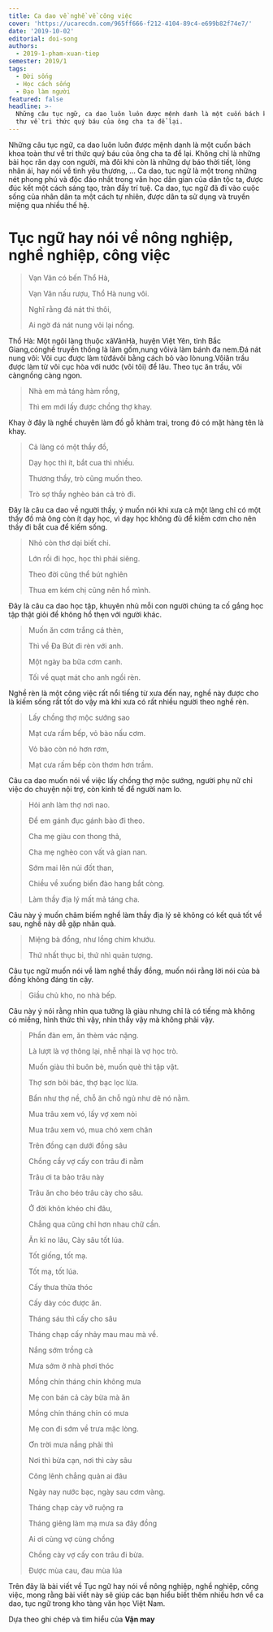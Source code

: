 ```yaml
---
title: Ca dao về nghề về công việc
cover: 'https://ucarecdn.com/965ff666-f212-4104-89c4-e699b82f74e7/'
date: '2019-10-02'
editorial: doi-song
authors:
  - 2019-1-pham-xuan-tiep
semester: 2019/1
tags:
  - Đời sống
  - Học cách sống
  - Đạo làm người
featured: false
headline: >-
  Những câu tục ngữ, ca dao luôn luôn được mệnh danh là một cuốn bách khoa toàn
  thư về tri thức quý báu của ông cha ta để lại.
---
```

Những câu tục ngữ, ca dao luôn luôn được mệnh danh là một cuốn bách khoa toàn thư về tri thức quý báu của ông cha ta để lại. Không chỉ là những bài học răn dạy con người, mà đôi khi còn là những dự báo thời tiết, lòng nhân ái, hay nói về tình yêu thương, … Ca dao, tục ngữ là một trong những nét phong phú và độc đáo nhất trong văn học dân gian của dân tộc ta, được đúc kết một cách sáng tạo, tràn đầy trí tuệ. Ca dao, tục ngữ đã đi vào cuộc sống của nhân dân ta một cách tự nhiên, được dân ta sử dụng và truyền miệng qua nhiều thế hệ.

# Tục ngữ hay nói về nông nghiệp, nghề nghiệp, công việc

> Vạn Vân có bến Thổ Hà,
>
> Vạn Vân nấu rượu, Thổ Hà nung vôi.
>
> Nghĩ rằng đá nát thì thôi,
>
> Ai ngờ đá nát nung vôi lại nồng.

Thổ Hà: Một ngôi làng thuộc xãVânHà, huyện Việt Yên, tỉnh Bắc Giang,cónghề truyền thống là làm gốm,nung vôivà làm bánh đa nem.Đá nát nung vôi: Vôi cục được làm từđávôi bằng cách bỏ vào lònung.Vôiăn trầu được làm từ vôi cục hòa với nước (vôi tôi) để lâu. Theo tục ăn trầu, vôi càngnồng càng ngon.

> Nhà em mả táng hàm rồng,
>
> Thì em mới lấy được chồng thợ khay.

Khay ở đây là nghề chuyên làm đồ gỗ khảm trai, trong đó có mặt hàng tên là khay.

> Cả làng có một thầy đồ,
>
> Dạy học thì ít, bắt cua thì nhiều.
>
> Thương thầy, trò cũng muốn theo.
>
> Trò sợ thầy nghèo bán cả trò đi.

Đây là câu ca dao về người thầy, ý muốn nói khi xưa cả một làng chỉ có một thầy đồ mà ông còn ít dạy học, vì dạy học không đủ để kiếm cơm cho nên thầy đi bắt cua để kiếm sống.

> Nhỏ còn thơ dại biết chi.
>
> Lớn rồi đi học, học thì phải siêng.
>
> Theo đời cũng thể bút nghiên
>
> Thua em kém chị cũng nên hổ mình.

Đây là câu ca dao học tập, khuyên nhủ mỗi con người chúng ta cố gắng học tập thật giỏi để không hổ thẹn với người khác.

> Muốn ăn cơm trắng cá thèn,
>
> Thì về Đa Bút đi rèn với anh.
>
> Một ngày ba bữa cơm canh.
>
> Tối về quạt mát cho anh ngồi rèn.

Nghề rèn là một công việc rất nổi tiếng từ xưa đến nay, nghề này được cho là kiếm sống rất tốt do vậy mà khi xưa có rất nhiều người theo nghề rèn.

> Lấy chồng thợ mộc sướng sao
>
> Mạt cưa rấm bếp, vỏ bào nấu cơm.
>
> Vỏ bào còn nỏ hơn rơm,
>
> Mạt cưa rấm bếp còn thơm hơn trầm.

Câu ca dao muốn nói về việc lấy chồng thợ mộc sướng, người phụ nữ chỉ việc do chuyện nội trợ, còn kinh tế để người nam lo.

> Hỏi anh làm thợ nơi nao.
>
> Để em gánh đục gánh bào đi theo.
>
> Cha mẹ giàu con thong thả,
>
> Cha mẹ nghèo con vất vả gian nan.
>
> Sớm mai lên núi đốt than,
>
> Chiều về xuống biển đào hang bắt còng.
>
> Làm thầy địa lý mất mả táng cha.

Câu này ý muốn châm biếm nghề làm thầy địa lý sẽ không có kết quả tốt về sau, nghề này dễ gặp nhân quả.

> Miệng bà đồng, như lồng chim khướu.
>
> Thứ nhất thục bi, thứ nhì quản tượng.

Câu tục ngữ muốn nói về làm nghề thầy đồng, muốn nói rằng lời nói của bà đồng không đáng tin cậy.

> Giầu chủ kho, no nhà bếp.

Câu này ý nói rằng nhìn qua tưởng là giàu nhưng chỉ là có tiếng mà không có miếng, hình thức thì vậy, nhìn thấy vậy mà không phải vậy.

> Phần đàn em, ăn thèm vác nặng.
>
> Là lượt là vợ thông lại, nhễ nhại là vợ học trò.
>
> Muốn giàu thì buôn bè, muốn què thì tập vật.
>
> Thợ sơn bôi bác, thợ bạc lọc lừa.
>
> Bẩn như thợ nề, chỗ ăn chỗ ngủ như dê nó nằm.
>
> Mua trâu xem vó, lấy vợ xem nòi
>
> Mua trâu xem vó, mua chó xem chân
>
> Trên đồng cạn dưới đồng sâu
>
> Chồng cầy vợ cấy con trâu đi nằm
>
> Trâu ơi ta bảo trâu này
>
> Trâu ăn cho béo trâu cày cho sâu.
>
> Ở đời khôn khéo chi đâu,
>
> Chẳng qua cũng chỉ hơn nhau chữ cần.
>
> Ăn kĩ no lâu, Cày sâu tốt lúa.
>
> Tốt giống, tốt mạ.
>
> Tốt mạ, tốt lúa.
>
> Cấy thưa thừa thóc
>
> Cấy dày cóc được ăn.
>
> Tháng sáu thì cấy cho sâu
>
> Tháng chạp cấy nhảy mau mau mà về.
>
> Nắng sớm trồng cà
>
> Mưa sớm ở nhà phơi thóc
>
> Mồng chín tháng chín không mưa
>
> Mẹ con bán cả cày bừa mà ăn
>
> Mồng chín tháng chín có mưa
>
> Mẹ con đi sớm về trưa mặc lòng.
>
> Ơn trời mưa nắng phải thì
>
> Nơi thì bừa cạn, nơi thì cày sâu
>
> Công lênh chẳng quản ai đâu
>
> Ngày nay nước bạc, ngày sau cơm vàng.
>
> Tháng chạp cày vỡ ruộng ra
>
> Tháng giêng làm mạ mưa sa đây đồng
>
> Ai ơi cùng vợ cùng chồng
>
> Chồng cày vợ cấy con trâu đi bừa.
>
> Được mùa cau, đau mùa lúa

Trên đây là bài viết về Tục ngữ hay nói về nông nghiệp, nghề nghiệp, công việc, mong rằng bài viết này sẽ giúp các bạn hiểu biết thêm nhiều hơn về ca dao, tục ngữ trong kho tàng văn học Việt Nam.

Dựa theo ghi chép và tìm hiểu của **Vận may**
